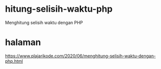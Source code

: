 # hitung-selisih-waktu-php
Menghitung selisih waktu dengan PHP

# halaman
https://www.plajarikode.com/2020/06/menghitung-selisih-waktu-dengan-php.html
